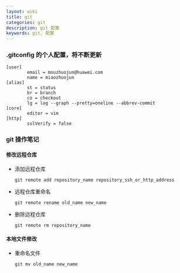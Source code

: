 ```yaml
---
layout: wiki
title: git
categories: git
description: git 配置
keywords: git, 配置
---
```


### .gitconfig 的个人配置，将不断更新

```shell
[user]
        email = mouzhuojun@huawei.com
        name = miaozhuojun
[alias]
        st = status
        br = branch
        co = checkout
        lg = log --graph --pretty=oneline --abbrev-commit
[core]
        editor = vim
[http]
        sslVerify = false
```

### git 操作笔记

#### 修改远程仓库

- 添加远程仓库

  `git remote add repository_name repository_ssh_or_http_address`

- 远程仓库重命名

  `git remote rename old_name new_name`

- 删除远程仓库

  `git remote rm repository_name`

#### 本地文件修改

- 重命名文件

  `git mv old_name new_name`
